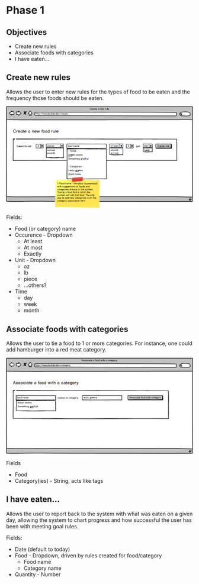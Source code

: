 # Phase 1

## Objectives

* Create new rules
* Associate foods with categories
* I have eaten...

## Create new rules

Allows the user to enter new rules for the types of food to be eaten and the frequency those foods should be eaten.

![Create food rule](mockup-create-rule.png)

Fields:

* Food (or category) name
* Occurence - Dropdown
  * At least
  * At most
  * Exactly
* Unit - Dropdown
  * oz
  * lb
  * piece
  * ...others?
* Time
  * day
  * week
  * month

## Associate foods with categories

Allows the user to tie a food to 1 or more categories. For instance, one could add hamburger into a red meat category.

![Associate food with category](mockup-food-category.png)

Fields

* Food 
* Category(ies) - String, acts like tags

## I have eaten...

Allows the user to report back to the system with what was eaten on a given day, allowing the system to chart progress and how successful the user has been with meeting goal rules.

Fields:

* Date (default to today)
* Food - Dropdown, driven by rules created for food/category
  * Food name
  * Category name
* Quantity - Number
